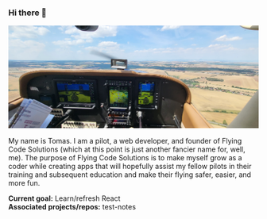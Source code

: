 ### Hi there 👋

![Cockpit of C172 OK-TOC](https://github.com/flying-code-solutions/flying-code-solutions/blob/main/img-c172-glass-cockpit.jpg?raw=true)

My name is Tomas. I am a pilot, a web developer, and founder of Flying Code Solutions (which at this point is just another fancier name for, well, me). The purpose of Flying Code Solutions is to make myself grow as a coder while creating apps that will hopefully assist my fellow pilots in their training and subsequent education and make their flying safer, easier, and more fun.

**Current goal:** Learn/refresh React  
**Associated projects/repos:** test-notes

<!--
**flying-code-solutions/flying-code-solutions** is a ✨ _special_ ✨ repository because its `README.md` (this file) appears on your GitHub profile.

Here are some ideas to get you started:

- 🔭 I’m currently working on ...
- 🌱 I’m currently learning ...
- 👯 I’m looking to collaborate on ...
- 🤔 I’m looking for help with ...
- 💬 Ask me about ...
- 📫 How to reach me: ...
- 😄 Pronouns: ...
- ⚡ Fun fact: ...
-->
